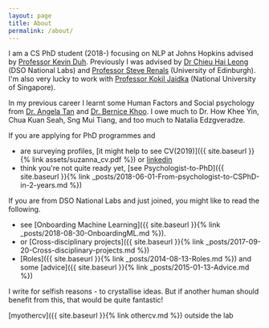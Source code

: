 ```yaml
---
layout: page
title: About
permalink: /about/
---
```



I am a CS PhD student (2018-) focusing on NLP at Johns Hopkins advised by [Professor Kevin Duh](http://cs.jhu.edu/~kevinduh/). Previously I was advised by [Dr Chieu Hai
Leong](https://www.linkedin.com/in/hai-leong-chieu-29a95a30/) (DSO National Labs) and [Professor Steve Renals](http://homepages.inf.ed.ac.uk/srenals/) (University of Edinburgh). I'm
also very lucky to work with [Professor Kokil Jaidka](https://kokiljaidka.wordpress.com/about/) (National University of Singapore).

In my previous career I learnt some Human Factors and Social psychology from [Dr. Angela Tan](https://www.linkedin.com/in/angela-tan-aa67487/) and [Dr. Bernice Khoo](https://www.linkedin.com/in/bernicekhoo/?originalSubdomain=sg). I owe much to Dr. How Khee Yin, Chua Kuan Seah, Sng Mui Tiang, and too much to Natalia Edzgveradze.

If you are applying for PhD programmes and

 * are surveying profiles, [it might help to see CV(2019)]({{ site.baseurl }}{% link assets/suzanna_cv.pdf %}) or [linkedin](https://www.linkedin.com/in/suzanna-sia-83b032bb)
 * think you're not quite ready yet, [see Psychologist-to-PhD]({{ site.baseurl }}{% link _posts/2018-06-01-From-psychologist-to-CSPhD-in-2-years.md %})

If you are from DSO National Labs and just joined, you might like to read the following. 
 
 * see [Onboarding Machine Learning]({{ site.baseurl }}{% link _posts/2018-08-30-OnboardingML.md %}). 
 * or [Cross-disciplinary projects]({{ site.baseurl }}{% link _posts/2017-09-20-Cross-disciplinary-projects.md %})
 * [Roles]({{ site.baseurl }}{% link _posts/2014-08-13-Roles.md %}) and some [advice]({{ site.baseurl }}{% link _posts/2015-01-13-Advice.md %})

I write for selfish reasons - to crystallise ideas. But if another human should benefit from this, that would be quite fantastic!

[myothercv]({{ site.baseurl }}{% link othercv.md %}) outside the lab
